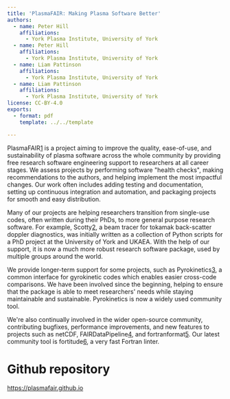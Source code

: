 ```yaml
---
title: 'PlasmaFAIR: Making Plasma Software Better'
authors:
  - name: Peter Hill
    affiliations:
      - York Plasma Institute, University of York
  - name: Peter Hill
    affiliations:
      - York Plasma Institute, University of York
  - name: Liam Pattinson
    affiliations:
      - York Plasma Institute, University of York
  - name: Liam Pattinson
    affiliations:
      - York Plasma Institute, University of York
license: CC-BY-4.0
exports:
  - format: pdf
    template: ../../template

---
```


PlasmaFAIR[1] is a project aiming to improve the quality, ease-of-use, and sustainability of plasma software across the whole community by providing free research software engineering support to researchers at all career stages. We assess projects by performing software "health checks", making recommendations to the authors, and helping implement the most impactful changes. Our work often includes adding testing and documentation, setting up continuous integration and automation, and packaging projects for smooth and easy distribution.

Many of our projects are helping researchers transition from single-use codes, often written during their PhDs, to more general purpose research software. For example, Scotty[2], a beam tracer for tokamak back-scatter doppler diagnostics, was initially written as a collection of Python scripts for a PhD project at the University of York and UKAEA. With the help of our support, it is now a much more robust research software package, used by multiple groups around the world.

We provide longer-term support for some projects, such as Pyrokinetics[3], a common interface for gyrokinetic codes which enables easier cross-code comparisons. We have been involved since the beginning, helping to ensure that the package is able to meet researchers' needs while staying maintainable and sustainable. Pyrokinetics is now a widely used community tool.

We're also continually involved in the wider open-source community, contributing bugfixes, performance improvements, and new features to projects such as netCDF, FAIRDataPipeline[4], and fortranformat[5]. Our latest community tool is fortitude[6], a very fast Fortran linter.

[1]: https://plasmafair.github.io
[2]: https://doi.org/10.1088/1361-6587/ac57a1
[3]: https://doi.org/10.5281/zenodo.10276528
[4]: https://www.fairdatapipeline.org
[5]: https://github.com/brendanarnold/py-fortranformat
[6]: https://github.com/PlasmaFAIR/fortitude

# Github repository
https://plasmafair.github.io

